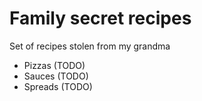 # Family secret recipes

Set of recipes stolen from my grandma

- Pizzas (TODO)
- Sauces (TODO)
- Spreads (TODO)